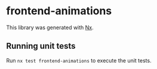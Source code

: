 # frontend-animations

This library was generated with [Nx](https://nx.dev).

## Running unit tests

Run `nx test frontend-animations` to execute the unit tests.
